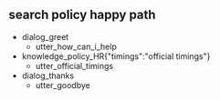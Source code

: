 ## search policy happy path
* dialog_greet
  - utter_how_can_i_help
* knowledge_policy_HR{"timings":"official timings"}
  - utter_official_timings 
* dialog_thanks
  - utter_goodbye

